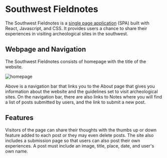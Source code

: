 # Southwest Fieldnotes

The Southwest Fieldnotes is a [single page application](https://en.wikipedia.org/wiki/Single-page_application) (SPA) built with React, Javascript, and CSS. It provides users a chance to share their experiences in visiting archeological sites in the southwest.

## Webpage and Navigation

The Southwest Fieldnotes consists of homepage with the title of the website. 

![homepage](https://i.imgur.com/g6lwZl5.png)

Above is a navigation bar that links you to the About page that gives you information about the website and the guidelines set to visit archeological sites. On the navigation bar, there are also links to Notes where you will find a list of posts submitted by users, and the link to submit a new post. 

## Features

Visitors of the page can share their thoughts with the thumbs up or down feature added to each post or they may even delete posts. The site also includes a submission page so that users can also post their own experiences. A post must include an image, title, place, date, and user's own name.

